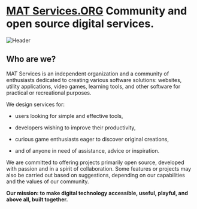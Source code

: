 # [MAT Services.ORG](https://mat-services.github.io) Community and open source digital services.
![Header](https://mat-services-org.github.io/.github/ezgif-72b87ad6c0c910.gif)

## Who are we?

MAT Services is an independent organization and a community of enthusiasts dedicated to creating various software solutions: websites, utility applications, video games, learning tools, and other software for practical or recreational purposes.

  We design services for:
  
  - users looking for simple and effective tools,
  
  - developers wishing to improve their productivity,
  
  - curious game enthusiasts eager to discover original creations,
  
  - and of anyone in need of assistance, advice or inspiration.
  
  We are committed to offering projects primarily open source, developed with passion and in a spirit of collaboration. 
  Some features or projects may also be carried out based on suggestions, depending on our capabilities and the values of our community.
  
  **Our mission: to make digital technology accessible, useful, playful, and above all, built together.**
 
<!--

**Here are some ideas to get you started:**

🙋‍♀️ A short introduction - what is your organization all about?
🌈 Contribution guidelines - how can the community get involved?
👩‍💻 Useful resources - where can the community find your docs? Is there anything else the community should know?
🍿 Fun facts - what does your team eat for breakfast?
🧙 Remember, you can do mighty things with the power of [Markdown](https://docs.github.com/github/writing-on-github/getting-started-with-writing-and-formatting-on-github/basic-writing-and-formatting-syntax)
-->
